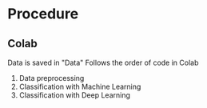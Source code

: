 # Procedure
## Colab
Data is saved in "Data"
Follows the order of code in Colab
1. Data preprocessing
2. Classification with Machine Learning
3. Classification with Deep Learning
